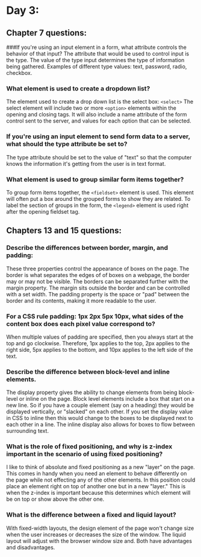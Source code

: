 # Day 3:

## Chapter 7 questions:

###If you're using an input element in a form, what attribute controls the behavior of that input?
The attribute that would be used to control input is the type. The value of the type input determines the type of information being gathered. Examples of different type values: text, password, radio, checkbox.

### What element is used to create a dropdown list?
The element used to create a drop down list is the select box: `<select>` The select element will include two or more `<option>` elements within the opening and closing tags. It will also include a name attribute of the form control sent to the server, and values for each option that can be selected.

### If you're using an input element to send form data to a server, what should the type attribute be set to?
The type attribute should be set to the value of "text" so that the computer knows the information it's getting from the user is in text format.

### What element is used to group similar form items together?
To group form items together, the `<fieldset>` element is used. This element will often put a box around the grouped forms to show they are related. To label the section of groups in the form, the `<legend>` element is used right after the opening fieldset tag.

## Chapters 13 and 15 questions:

### Describe the differences between border, margin, and padding:
These three properties control the appearance of boxes on the page. The border is what separates the edges of of boxes on a webpage, the border may or may not be visible. The borders can be separated further with the margin property. The margin sits outside the border and can be controlled with a set width. The padding property is the space or "pad" between the border and its contents, making it more readable to the user.

### For a CSS rule padding: 1px 2px 5px 10px, what sides of the content box does each pixel value correspond to?
When multiple values of padding are specified, then you always start at the top and go clockwise. Therefore, 1px applies to the top, 2px applies to the right side, 5px applies to the bottom, and 10px applies to the left side of the text.

### Describe the difference between block-level and inline elements.
The display property gives the ability to change elements from being block-level or inline on the page. Block level elements include a box that start on a new line. So if you have a couple element (say on a heading) they would be displayed vertically, or "slacked" on each other. If you set the display value in CSS to inline then this would change to the boxes to be displayed next to each other in a line. The inline display also allows for boxes to flow between surrounding text.

### What is the role of fixed positioning, and why is z-index important in the scenario of using fixed positioning?
I like to think of absolute and fixed positioning as a new "layer" on the page. This comes in handy when you need an element to behave differently on the page while not effecting any of the other elements. In this position could place an element right on top of another one but in a new "layer." This is when the z-index is important because this determines which element will be on top or show above the other one.

### What is the difference between a fixed and liquid layout?
With fixed-width layouts, the design element of the page won't change size when the user increases or decreases the size of the window. The liquid layout will adjust with the browser window size and. Both have advantages and disadvantages.
